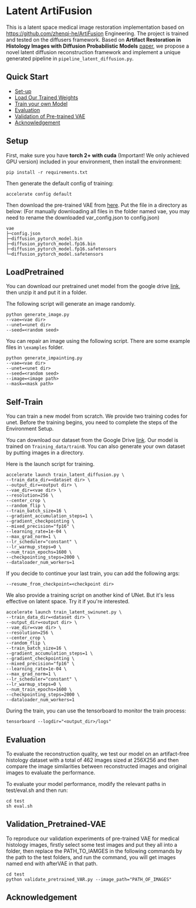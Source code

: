 # Latent ArtiFusion

This is a latent space medical image restoration implementation based on https://github.com/zhenqi-he/ArtiFusion Engineering. The project is trained and tested on the diffusers framework. Based on **Artifact Restoration in Histology Images with Diffusion Probabilistic Models** [paper](https://arxiv.org/abs/2307.14262), we propose a novel latent diffusion reconstruction framework and implement a unique generated pipeline in `pipeline_latent_diffusion.py`.

## Quick Start

- [Set-up](#Setup)
- [Load Our Trained Weights](#LoadPretrained)
- [Train your own Model](#Self-Train)
- [Evaluation](#Evaluation)
- [Validation of Pre-trained VAE](#Validation_Pretrained-VAE)
- [Acknowledgement](#Acknowledgement)


## Setup

First, make sure you have **torch 2+ with cuda** (Important! We only achieved GPU version) included in your environment, then install the environment:

```
pip install -r requirements.txt
```

Then generate the default config of training:

```
accelerate config default
```

Then download the pre-trained VAE from [here](https://huggingface.co/runwayml/stable-diffusion-v1-5/tree/main/vae). Put the file in a directory as below:
(For manually downloading all files in the folder named vae, you may need to rename the downloaded var_config.json to config.json)
```
vae
├─config.json
├─diffusion_pytorch_model.bin
├─diffusion_pytorch_model.fp16.bin
├─diffusion_pytorch_model.fp16.safetensors
└─diffusion_pytorch_model.safetensors
```

## LoadPretrained


You can download our pretrained unet model from the google drive [link](https://drive.google.com/file/d/1actPH17G3ksi051_hsGTIVSJeqTL0BbH/view?usp=sharing), then unzip it and put it in a folder.

The following script will generate an image randomly.

```
python generate_image.py 
--vae=<vae dir> 
--unet=<unet dir>
--seed=<random seed>
```

You can repair an image using the following script. There are some example files in `\examples` folder.

```
python generate_impainting.py
--vae=<vae dir> 
--unet=<unet dir>
--seed=<random seed>
--image=<image path> 
--mask=<mask path>
```

## Self-Train

You can train a new model from scratch. We provide two training codes for unet. Before the training begins, you need to complete the steps of the Environment Setup.

You can download our dataset from the Google Drive [link](https://drive.google.com/drive/folders/13SDZzcgtO3RIdZIiteb-jo3hUtGAqOuq). Our model is trained on `Training_data/trainB`. You can also generate your own dataset by putting images in a directory.

Here is the launch script for training.

```
accelerate launch train_latent_diffusion.py \
--train_data_dir=<dataset dir> \
--output_dir=<output dir> \
--vae_dir=<vae dir> \
--resolution=256 \
--center_crop \
--random_flip \
--train_batch_size=16 \
--gradient_accumulation_steps=1 \
--gradient_checkpointing \
--mixed_precision="fp16" \
--learning_rate=1e-04 \
--max_grad_norm=1 \
--lr_scheduler="constant" \
--lr_warmup_steps=0 \
--num_train_epochs=1600 \
--checkpointing_steps=2000 \
--dataloader_num_workers=1
```

If you decide to continue your last train, you can add the following args:

```
--resume_from_checkpoint=<checkpoint dir> 
```

We also provide a training script on another kind of UNet. But it's less effective on latent space. Try it if you're interested.

```
accelerate launch train_latent_swinunet.py \
--train_data_dir=<dataset dir> \
--output_dir=<output dir> \
--vae_dir=<vae dir> \
--resolution=256 \
--center_crop \
--random_flip \
--train_batch_size=16 \
--gradient_accumulation_steps=1 \
--gradient_checkpointing \
--mixed_precision="fp16" \
--learning_rate=1e-04 \
--max_grad_norm=1 \
--lr_scheduler="constant" \
--lr_warmup_steps=0 \
--num_train_epochs=1600 \
--checkpointing_steps=2000 \
--dataloader_num_workers=1
```

During the train, you can use the tensorboard to monitor the train process:

```
tensorboard --logdir="<output_dir>/logs"
```
## Evaluation

To evaluate the reconstruction quality, we test our model on an artifact-free histology dataset with a total of 462 images sized at 256X256 and then compare the image similarities between reconstructed images and original images to evaluate the performance. 

To evaluate your model performance, modify the relevant paths in test/eval.sh and then run:

```
cd test
sh eval.sh
```

## Validation_Pretrained-VAE
To reproduce our validation experiments of pre-trained VAE for medical histology images, firstly select some test images and put they all into a folder, then replace the PATH_TO_IAMGES in the following commands by the path to the test folders, and run the command, you will get images named end with afterVAE in that path.

```
cd test
python validate_pretrained_VAR.py --image_path="PATH_OF_IMAGES"
```

## Acknowledgement
